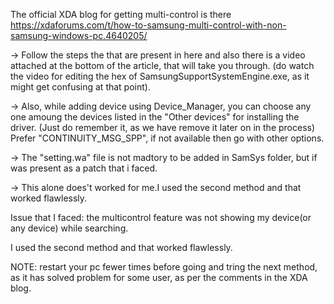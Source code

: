 The official XDA blog for getting multi-control is there https://xdaforums.com/t/how-to-samsung-multi-control-with-non-samsung-windows-pc.4640205/

-> Follow the steps the that are present in here and also there is a video attached at the bottom of the article, that will take you through.
(do watch the video for editing the hex of SamsungSupportSystemEngine.exe, as it might get confusing at that point).


-> Also, while adding device using Device_Manager, you can choose any one amoung the devices listed in the "Other devices" for installing the driver.
(Just do remember it, as we have remove it later on in the process)
Prefer "CONTINUITY_MSG_SPP", if not available then go with other options.

-> The "setting.wa" file is not madtory to be added in SamSys folder, but if was present as a patch that i faced.


-> This alone does't worked for me.I used the second method and that worked flawlessly.

Issue that I faced: the multicontrol feature was not showing my device(or any device) while searching.

I used the second method and that worked flawlessly.

NOTE: restart your pc fewer times before going and tring the next method, as it has solved problem for some user, as per the comments in the XDA blog.


